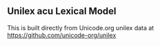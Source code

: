 Unilex acu Lexical Model
----------------------

This is built directly from Unicode.org unilex data at
https://github.com/unicode-org/unilex
